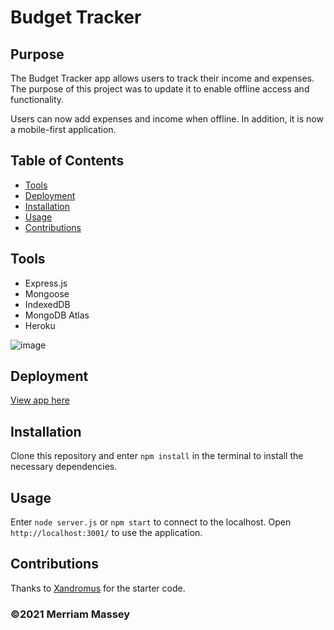 # Budget Tracker

## Purpose

The Budget Tracker app allows users to track their income and expenses. The purpose of this project was to update it to enable offline access and functionality.

Users can now add expenses and income when offline. In addition, it is now a mobile-first application.

## Table of Contents

- [Tools](#tools)
- [Deployment](#deployment)
- [Installation](#installation)
- [Usage](#usage)
- [Contributions](#contributions)

## Tools

- Express.js
- Mongoose
- IndexedDB
- MongoDB Atlas
- Heroku

![image](https://user-images.githubusercontent.com/77468612/120898739-0957e200-c5e1-11eb-9ac2-88374c554770.png)

## Deployment

[View app here](https://pacific-sierra-36628.herokuapp.com/)

## Installation

Clone this repository and enter `npm install` in the terminal to install the necessary dependencies.

## Usage

Enter `node server.js` or `npm start` to connect to the localhost. Open `http://localhost:3001/` to use the application.

## Contributions

Thanks to [Xandromus](https://github.com/coding-boot-camp/symmetrical-bassoon) for the starter code.

### ©️2021 Merriam Massey

